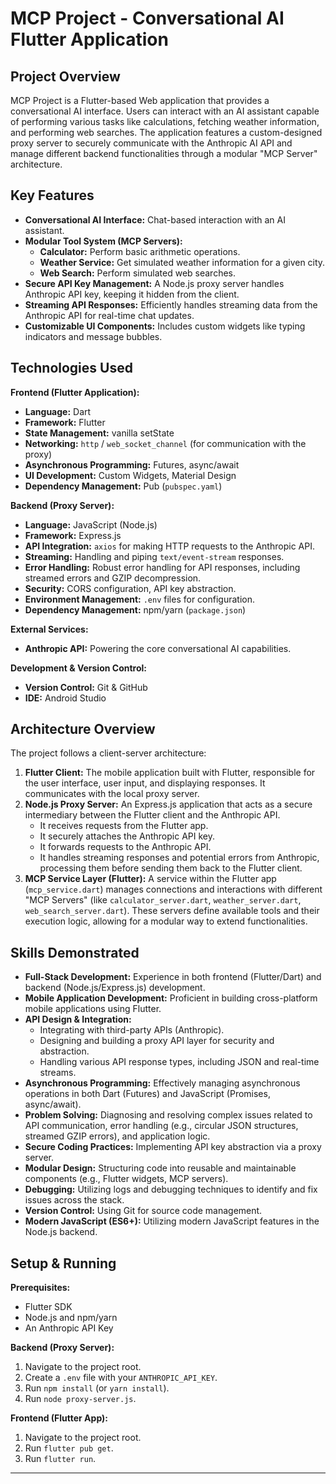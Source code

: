 # MCP Project - Conversational AI Flutter Application

## Project Overview

MCP Project is a Flutter-based Web application that provides a conversational AI interface. Users can interact with an AI assistant capable of performing various tasks like calculations, fetching weather information, and performing web searches. The application features a custom-designed proxy server to securely communicate with the Anthropic AI API and manage different backend functionalities through a modular "MCP Server" architecture.

## Key Features

*   **Conversational AI Interface:** Chat-based interaction with an AI assistant.
*   **Modular Tool System (MCP Servers):**
    *   **Calculator:** Perform basic arithmetic operations.
    *   **Weather Service:** Get simulated weather information for a given city.
    *   **Web Search:** Perform simulated web searches.
*   **Secure API Key Management:** A Node.js proxy server handles Anthropic API key, keeping it hidden from the client.
*   **Streaming API Responses:** Efficiently handles streaming data from the Anthropic API for real-time chat updates.
*   **Customizable UI Components:** Includes custom widgets like typing indicators and message bubbles.

## Technologies Used

**Frontend (Flutter Application):**

*   **Language:** Dart
*   **Framework:** Flutter
*   **State Management:** vanilla setState
*   **Networking:** `http` / `web_socket_channel` (for communication with the proxy)
*   **Asynchronous Programming:** Futures, async/await
*   **UI Development:** Custom Widgets, Material Design
*   **Dependency Management:** Pub (`pubspec.yaml`)

**Backend (Proxy Server):**

*   **Language:** JavaScript (Node.js)
*   **Framework:** Express.js
*   **API Integration:** `axios` for making HTTP requests to the Anthropic API.
*   **Streaming:** Handling and piping `text/event-stream` responses.
*   **Error Handling:** Robust error handling for API responses, including streamed errors and GZIP decompression.
*   **Security:** CORS configuration, API key abstraction.
*   **Environment Management:** `.env` files for configuration.
*   **Dependency Management:** npm/yarn (`package.json`)

**External Services:**

*   **Anthropic API:** Powering the core conversational AI capabilities.

**Development & Version Control:**

*   **Version Control:** Git & GitHub 
*   **IDE:** Android Studio 

## Architecture Overview

The project follows a client-server architecture:

1.  **Flutter Client:** The mobile application built with Flutter, responsible for the user interface, user input, and displaying responses. It communicates with the local proxy server.
2.  **Node.js Proxy Server:** An Express.js application that acts as a secure intermediary between the Flutter client and the Anthropic API.
    *   It receives requests from the Flutter app.
    *   It securely attaches the Anthropic API key.
    *   It forwards requests to the Anthropic API.
    *   It handles streaming responses and potential errors from Anthropic, processing them before sending them back to the Flutter client.
3.  **MCP Service Layer (Flutter):** A service within the Flutter app (`mcp_service.dart`) manages connections and interactions with different "MCP Servers" (like `calculator_server.dart`, `weather_server.dart`, `web_search_server.dart`). These servers define available tools and their execution logic, allowing for a modular way to extend functionalities.

## Skills Demonstrated

*   **Full-Stack Development:** Experience in both frontend (Flutter/Dart) and backend (Node.js/Express.js) development.
*   **Mobile Application Development:** Proficient in building cross-platform mobile applications using Flutter.
*   **API Design & Integration:**
    *   Integrating with third-party APIs (Anthropic).
    *   Designing and building a proxy API layer for security and abstraction.
    *   Handling various API response types, including JSON and real-time streams.
*   **Asynchronous Programming:** Effectively managing asynchronous operations in both Dart (Futures) and JavaScript (Promises, async/await).
*   **Problem Solving:** Diagnosing and resolving complex issues related to API communication, error handling (e.g., circular JSON structures, streamed GZIP errors), and application logic.
*   **Secure Coding Practices:** Implementing API key abstraction via a proxy server.
*   **Modular Design:** Structuring code into reusable and maintainable components (e.g., Flutter widgets, MCP servers).
*   **Debugging:** Utilizing logs and debugging techniques to identify and fix issues across the stack.
*   **Version Control:** Using Git for source code management.
*   **Modern JavaScript (ES6+):** Utilizing modern JavaScript features in the Node.js backend.

## Setup & Running


**Prerequisites:**

*   Flutter SDK
*   Node.js and npm/yarn
*   An Anthropic API Key

**Backend (Proxy Server):**

1.  Navigate to the project root.
2.  Create a `.env` file with your `ANTHROPIC_API_KEY`.
3.  Run `npm install` (or `yarn install`).
4.  Run `node proxy-server.js`.

**Frontend (Flutter App):**

1.  Navigate to the project root.
2.  Run `flutter pub get`.
3.  Run `flutter run`.

---